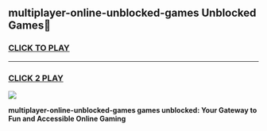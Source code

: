 
## multiplayer-online-unblocked-games Unblocked Games👋
<h3>
<a href="https://news.freeplayer.one?title=multiplayer-online-unblocked-games&ref=16F">CLICK TO PLAY</a></h3>
<hr>

<h3>
<a href="https://news.freeplayer.one?title=multiplayer-online-unblocked-games&ref=16F">CLICK 2 PLAY</a>
  
</h3>

<a href="https://news.freeplayer.one?title=multiplayer-online-unblocked-games&ref=16F/"><img src="https://clearcache.store/games.png"></a>


**multiplayer-online-unblocked-games games unblocked: Your Gateway to Fun and Accessible Online Gaming**
